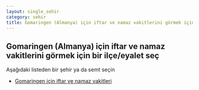 ```yaml
---
layout: single_sehir
category: sehir
title: Gomaringen (Almanya) için iftar ve namaz vakitlerini görmek için bir ilçe/eyalet seç
---
```



## Gomaringen (Almanya) için iftar ve namaz vakitlerini görmek için bir ilçe/eyalet seç

Aşağıdaki listeden bir şehir ya da semt seçin


* [Gomaringen için iftar ve namaz vakitleri](/iftar.html?sehir=Gomaringen&ulke=Almanya&state=Gomaringen)
